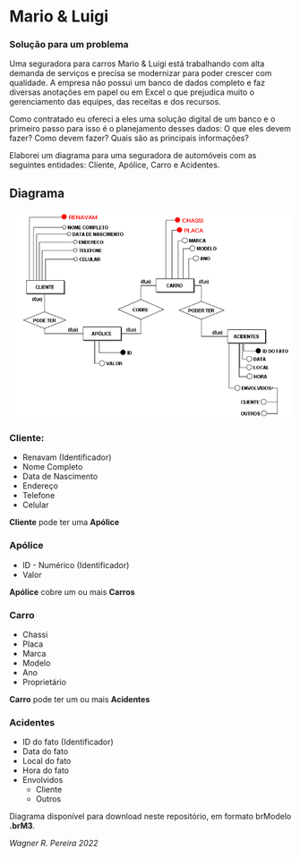 # Mario & Luigi
### Solução para um problema

Uma seguradora para carros Mario & Luigi está trabalhando com alta demanda de serviços e precisa se modernizar para poder crescer com qualidade. A empresa não possui um banco de dados completo e faz diversas anotações em papel ou em Excel o que prejudica muito o gerenciamento das equipes, das receitas e dos recursos.

Como contratado eu ofereci a eles uma solução digital de um banco e o primeiro passo para isso é o planejamento desses dados: O que eles devem fazer? Como devem fazer? Quais são as principais informações?

Elaborei um diagrama para uma seguradora de automóveis com as seguintes entidades: Cliente, Apólice, Carro e Acidentes.

## Diagrama

![Diagrama](./Mario&Luigi.png)

### Cliente:
* Renavam (Identificador)
* Nome Completo
* Data de Nascimento
* Endereço
* Telefone
* Celular

**Cliente** pode ter uma **Apólice**

### Apólice
* ID - Numérico (Identificador)
* Valor

**Apólice** cobre um ou mais **Carros**

### Carro
* Chassi
* Placa
* Marca
* Modelo
* Ano
* Proprietário

**Carro** pode ter um ou mais **Acidentes**

### Acidentes
* ID do fato (Identificador)
* Data do fato
* Local do fato
* Hora do fato
* Envolvidos
  * Cliente
  * Outros

Diagrama disponível para download neste repositório, em formato brModelo **.brM3**.

*Wagner R. Pereira 2022*
